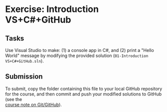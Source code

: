 # Exercise: Introduction VS+C#+GitHub

## Tasks

Use Visual Studio to make: (1) a console app in C#, and  (2) print a "Hello World" message by modifying the provided solution (`01-Introduction VS+C#+GitHub.sln`). 
 

## Submission

To submit, copy the folder containing this file to your local GitHub repository
for the course, and then commit and push your modified solutions to GitHub
(see the  
[course note on Git/GitHub](http://softwarearch.santoslab.org/01-tooling/index.html#git-github)).


